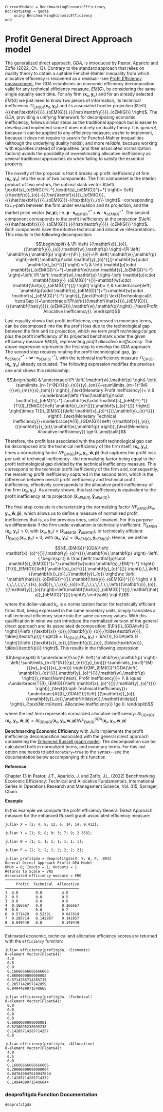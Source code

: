 ```@meta
CurrentModule = BenchmarkingEconomicEfficiency
DocTestSetup = quote
    using BenchmarkingEconomicEfficiency
end
```
# Profit General Direct Approach model

The generalized direct approach, *GDA*, is introduced by Pastor, Aparicio and Zofío (2022, Ch. 13). Contrary to the standard approach that relies on duality theory to obtain a suitable Fenchel-Mahler inequality from which allocative efficiency is recovered as a residual--see [Profit Efficiency measurement](@ref), the *GDA* establishes an economic efficiency decomposition valid for any technical efficiency measure, $EM(G)$, by considering the same single equality each time. For any firm $\left( \textbf{x}_o,\textbf{y}_o\right)$ and for an already selected $EM(G)$ we just need to know two pieces of information, its technical inefficiency $T{{I}_{EM (G)}}\left( \textbf{x}_o,\textbf{y}_o \right)$ and its associated frontier projection $\left( {{{\hat{\textbf{x}}}}_{oEM(G)}},{{{\hat{\textbf{y}}}}_{oEM(G)}} \right)$. The $GDA$, providing a unifying framework for decomposing economic inefficiency, follows similar steps as the traditional approach but is easier to develop and implement since it does not rely on duality theory. It is *general*, because it can be applied to any efficiency measure; *easier* to implement, because it does not require to search for Fenchel-Mahler inequalities (although the underlying duality holds); and more *reliable*, because working with equalities instead of inequalities (and their associated normalization factors) avoids the possibility of overestimating allocative inefficiency as several traditional approaches do when failing to satisfy the essential property.

The novelty of the proposal is that it breaks up profit inefficiency of firm $\left( \textbf{x}_{o}^{{}},\textbf{y}_{o}^{{}} \right)$ into the sum of two components. The first component is the interior product of two vectors, the optimal slack vector $\left( \textbf{s}_{oEM(G)}^{-*},\textbf{s}_{oEM(G)}^{+*} \right)= \left( {{\textbf{x}}_{o}}-{{{\hat{\textbf{x}}}}_{oEM(G)}},{{{\hat{\textbf{y}}}}_{oEM(G)}}-{{\textbf{y}}_{o}} \right)$--corresponding to $L_1$-path between the firm under evaluation and its projection, and the market price vector $\left( \textbf{w},\textbf{p} \right)$; i.e. $\mathbf{p}\cdot \mathbf{s}_{oEM(G)}^{+*}+\mathbf{w}\cdot \mathbf{s}_{oEM(G)}^{-*}$. The second component corresponds to the profit inefficiency at the projection $\left( {{{\hat{\textbf{x}}}}_{oEM(G)}},{{{\hat{\textbf{y}}}}_{oEM(G)}} \right)$. Both components have the intuitive technical and allocative interpretations. This results in the following decomposition:

```math
\begin{split}
& \Pi I\left( {{\mathbf{x}}_{o}},{{\mathbf{y}}_{o}},\mathbf{w},\mathbf{p} \right)=\Pi \left( \mathbf{w},\mathbf{p} \right)-{{\Pi }_{o}}=\Pi \left( \mathbf{w},\mathbf{p} \right)-\left( \mathbf{p}\cdot \mathbf{y}_{o}^{{}}-\mathbf{w}\cdot \mathbf{x}_{o}^{{}} \right) = \\ 
& \left( \mathbf{p}\cdot \mathbf{s}_{oEM(G)}^{+*}+\mathbf{w}\cdot \mathbf{s}_{oEM(G)}^{-*} \right)+\left( \Pi \left( \mathbf{w},\mathbf{p} \right)-\left( \mathbf{p}\cdot \mathbf{\hat{y}}_{oEM(G)}^{{}}-\mathbf{w}\cdot \mathbf{\hat{x}}_{oEM(G)}^{{}} \right) \right)= \\ 
& \underbrace{\left( \mathbf{p}\cdot \mathbf{s}_{oEM(G)}^{+*}+\mathbf{w}\cdot \mathbf{s}_{oEM(G)}^{-*} \right)}_{\text{Profit}\ \text{Technological}\ \text{Gap }}+\underbrace{\Pi\left({{{\mathbf{\hat{x}}}}_{oEM(G)}},{{{\mathbf{\hat{y}}}}_{oEM(G)}},\mathbf{w},\mathbf{p}\right)}_{\text{Profit Allocative Inefficiency}}.   
\end{split}
```

Last equality shows that profit inefficiency, expressed in monetary terms, can be decomposed into the the profit loss due to the technological gap between the firm and its projection, which we term *profit technological gap* plus the profit inefficiency of its projected benchmark under the given efficiency measure $EM(G)$, representing *profit allocative inefficiency*. The above expression represents the first step to develop the $GDA$ approach. The second step requires relating the profit technological gap, $\left( \mathbf{p}\cdot \mathbf{s}_{oEM(G)}^{+*}+\mathbf{w}\cdot \mathbf{s}_{oEM(G)}^{-*} \right)$, with the technical inefficiency measure $T{{I}_{EM(G)}}\left( {{\textbf{x}}_{o}},{{\textbf{y}}_{o}} \right)$ already calculated. The following expression modifies the previous one and shows this relationship:  

```math
\begin{split}
& \underbrace{\Pi \left( \mathbf{w},\mathbf{p} \right)-\left( \sum\limits_{n=1}^{N}{{{p}_{n}}{{y}_{on}}}-\sum\limits_{m=1}^{M}{{{w}_{m}}{{x}_{om}}} \right)}_{\text{Monetary Profit Inefficiency}}=  \\ 
&  =\underbrace{\left( \frac{\mathbf{p}\cdot \mathbf{s}_{oEM}^{+*}+\mathbf{w}\cdot \mathbf{s}_{oEM}^{-*}}{T{{I}_{EM(G)}}\left( \mathbf{x}_{o}^{{}},\mathbf{y}_{o}^{{}} \right)} \right)\times T{{I}_{EM(G)}}\left( \mathbf{x}_{o}^{{}},\mathbf{y}_{o}^{{}} \right)}_{\text{Monetary Technical Inefficiency}}+\underbrace{A{{I}_{GDA(G)}}\left( {{\mathbf{x}}_{o}},{{\mathbf{y}}_{o}},\mathbf{w},\mathbf{p} \right)}_{\text{Monetary Allocative Inefficiency}} \ge 0.  
\end{split}
```

Therefore, the profit loss associated with the profit technological gap can be decomposed into the technical inefficiency of the firm itself, $\left( \mathbf{x}_{o}^{{}},\mathbf{y}_{o}^{{}} \right)$, times a normalizing factor $N{{F}_{EM(G)}}\left( {{\textbf{x}}_{o}},{{\textbf{y}}_{o}}, \mathbf{\tilde{w}},\mathbf{\tilde{p}} \right)$ that captures the profit loss per unit of technical inefficiency--the normalizing factor being equal to the profit technological gap divided by the technical inefficiency measure. This correspond to the technical profit inefficiency of the firm and, consequently, the remaining profit inefficiency captured in the second term, which is the difference between overall profit inefficiency and technical profit inefficiency, effectively corresponds to the allocative profit inefficiency of the firm $\left( \mathbf{x}_{o}^{{}},\mathbf{y}_{o}^{{}} \right)$. As already shown, this last inefficiency is equivalent to the profit inefficiency at its projection $\left( {{{\mathbf{\hat{x}}}}_{oEM(G)}},{{{\mathbf{\hat{y}}}}_{oEM(G)}} \right)$.

The final step consists in characterizing the normalizing factor $N{{F}_{EM(G)}}\left( {{\textbf{x}}_{o}},{{\textbf{y}}_{o}},\mathbf{\tilde{w}},\mathbf{\tilde{p}} \right)$, which allows us to define a measure of normalized profit inefficiency that is, as the previous ones, units' invariant. For this purpose we differentiate if the firm under evaluation is technically inefficient: $T{{I}_{EM(G)}}\left( {{\textbf{x}}_{o}},{{\textbf{y}}_{o}} \right)>0$, with $\left( {{\mathbf{x}}_{o}},{{\mathbf{y}}_{o}} \right)\ne \left( \mathbf{\hat{x}}_{oEM(G)}^{{}},\mathbf{\hat{y}}_{oEM(G)}^{{}} \right)$, or technically efficient: $T{{I}_{EM(G)}}\left( {{\textbf{x}}_{o}},{{\textbf{y}}_{o}} \right) = 0$, with $\left( {{\mathbf{x}}_{o}},{{\mathbf{y}}_{o}} \right) = \left( \mathbf{\hat{x}}_{oEM(G)}^{{}},\mathbf{\hat{y}}_{oEM(G)}^{{}} \right)$. Hence, we define

```math
NF_{EM(G)}^{GDA}\left( \mathbf{x}_{o}^{{}},\mathbf{y}_{o}^{{}},\mathbf{w},\mathbf{p} \right)=\left\{ 
\begin{split}
& \frac{\left( \mathbf{p}\cdot \mathbf{s}_{EM(G)}^{+*}+\mathbf{w}\cdot \mathbf{s}_{EM}^{-*} \right)}{T{{I}_{EM(G)}}\left( \mathbf{x}_{o}^{{}},\mathbf{y}_{o}^{{}} \right)},\,\,\left( {{\mathbf{x}}_{o}},{{\mathbf{y}}_{o}} \right)\ne \left( \mathbf{\hat{x}}_{oEM(G)}^{{}},\mathbf{\hat{y}}_{oEM(G)}^{{}} \right) \\ 
& \,\,\,\,\,\,\,\,{{k}_{o\$}}\,,\,\,{{k}_{o}}>0\,,\,\,\,\,\,\,\,\,\left({{\mathbf{x}}_{o}},{{\mathbf{y}}_{o}}\right)=\left(\mathbf{\hat{x}}_{oEM(G)}^{{}},\mathbf{\hat{y}}_{oEM(G)}^{{}}\right)\\
\end{split}
\right\}
```

where the dollar-valued $k_{o}$ is a normalization factor for technically efficient firms that, being expressed in the same monetary units, simply translates a null technical efficiency score into the same currency values. With this qualification in mind we can introduce the normalized version of the general direct approach and its associated decomposition: $\Pi{{I}_{GDA\left( G \right)}}\left( {{\textbf{x}}_{o}},{{\textbf{y}}_{o}},{\tilde{\textbf{w}}}, \tilde{{\textbf{p}}} \right)$ = $T{{I}_{GDA\left( G \right)}}\left( {{\textbf{x}}_{o}},{{\textbf{y}}_{o}} \right)$ +  $A{{I}_{GDA\left( G \right)}}\left( {{\textbf{x}}_{o}},{{\textbf{y}}_{o}}, {\tilde{\textbf{w}}}, \tilde{{\textbf{p}}} \right)$. This results in the following expression: 

```math
\begin{split}
& \underbrace{\frac{\Pi \left( \mathbf{w},\mathbf{p} \right)-\left( \sum\limits_{n=1}^{N}{{{p}_{n}}{{y}_{on}}}-\sum\limits_{m=1}^{M}{{{w}_{m}}{{x}_{om}}} \right)}{NF_{EM(G)}^{GDA}\left( \mathbf{x}_{o}^{{}},\mathbf{y}_{o}^{{}},\mathbf{w},\mathbf{p} \right)}}_{\text{Norm}\text{. Profit Inefficiency}}= \\ 
& \quad =\underbrace{T{{I}_{EM(G)}}\left( \mathbf{x}_{o}^{{}},\mathbf{y}_{o}^{{}} \right)}_{\text{Graph Technical Inefficiency}}+ \underbrace{A{{I}_{GDA(G)}}\left( {{\mathbf{x}}_{o}},{{\mathbf{y}}_{o}},\mathbf{\tilde{w}},\mathbf{\tilde{p}} \right)}_{\text{Norm}\text{. Allocative Inefficiency}} \ge 0.  
\end{split}
```  
where the last term represents normalized allocative inefficiency: $A{{I}_{GDA(G)}}\left( {{\mathbf{x}}_{o}},{{\mathbf{y}}_{o}},\mathbf{\tilde{w}},\mathbf{\tilde{p}} \right) = A{{I}_{GDA(G)}}\left( {{\mathbf{x}}_{o}},{{\mathbf{y}}_{o}},\mathbf{w},\mathbf{p} \right) / NF_{EM(G)}^{GDA}\left(\mathbf{x}_{o}^{{}},\mathbf{y}_{o}^{{}},\mathbf{w},\mathbf{p} \right)$ 

**Benchmarking Economic Efficiency** with *Julia* implements the profit inefficiency decomposition associated with the general direct approach considering the [Enhanced Russell graph model](https://javierbarbero.github.io/DataEnvelopmentAnalysis.jl/stable/technical/enhancedrussell/). The decomposition can be calculated both in normalized terms, and monetary terms. For this last option one needs to add `monetary=true` to the syntax--see the documentation below accompanying this function.  

**Reference**

Chapter 13 in Pastor, J.T., Aparicio, J. and Zofío, J.L. (2022) Benchmarking Economic Efficiency: Technical and Allocative Fundamentals, International Series in Operations Research and Management Science, Vol. 315,  Springer, Cham. 

**Example**

In this example we compute the profit efficiency General Direct Approach measure for the enhanced Russell graph associated efficiency measure:
```jldoctest 1
julia> X = [2; 4; 8; 12; 6; 14; 14; 9.412];

julia> Y = [1; 5; 8; 9; 3; 7; 9; 2.353];

julia> W = [1; 1; 1; 1; 1; 1; 1; 1];

julia> P = [2; 2; 2; 2; 2; 2; 2; 2];

julia> profitgda = deaprofitgda(X, Y, W, P, :ERG)
General Direct Approach Profit DEA Model 
DMUs = 8; Inputs = 1; Outputs = 1
Returns to Scale = VRS
Associated efficiency measure = ERG
──────────────────────────────────
     Profit  Technical  Allocative
──────────────────────────────────
1  4.0        0.0         4.0
2  0.5        0.0         0.5
3  0.0        0.0         0.0
4  0.166667   0.0         0.166667
5  0.8        0.6         0.2
6  0.571429   0.52381     0.047619
7  0.285714   0.142857    0.142857
8  0.949449   0.8         0.149449
──────────────────────────────────
```

Estimated economic, technical and allocative efficiency scores are returned with the `efficiency` function:
```jldoctest 1
julia> efficiency(profitgda, :Economic)
8-element Vector{Float64}:
 4.0
 0.5
 0.0
 0.16666666666666666
 0.8000000000000002
 0.5714285714285715
 0.2857142857142859
 0.9494489071548665
```
```jldoctest 1
julia> efficiency(profitgda, :Technical)
8-element Vector{Float64}:
 0.0
 0.0
 0.0
 0.0
 0.6000000000000001
 0.5238095238095238
 0.14285714285714257
 0.8
```
```jldoctest 1
julia> efficiency(profitgda, :Allocative)
8-element Vector{Float64}:
 4.0
 0.5
 0.0
 0.16666666666666666
 0.20000000000000004
 0.047619047619047644
 0.14285714285714332
 0.14944890715486644
```

### deaprofitgda Function Documentation

```@docs
deaprofitgda
```

